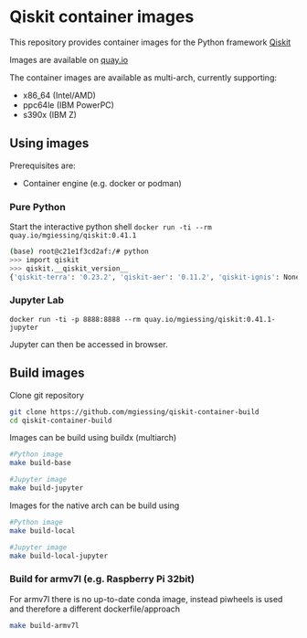 # Qiskit container images

This repository provides container images for the Python framework [Qiskit](https://qiskit.org/)

Images are available on [quay.io](https://quay.io/mgiessing/qiskit)


The container images are available as multi-arch, currently supporting:
- x86_64 (Intel/AMD)
- ppc64le (IBM PowerPC)
- s390x (IBM Z)

## Using images

Prerequisites are:
- Container engine (e.g. docker or podman)

### Pure Python

Start the interactive python shell
`docker run -ti --rm quay.io/mgiessing/qiskit:0.41.1`

```bash
(base) root@c21e1f3cd2af:/# python
>>> import qiskit
>>> qiskit.__qiskit_version__
{'qiskit-terra': '0.23.2', 'qiskit-aer': '0.11.2', 'qiskit-ignis': None, 'qiskit-ibmq-provider': '0.20.1', 'qiskit': '0.41.1', 'qiskit-nature': '0.5.2', 'qiskit-finance': '0.3.4', 'qiskit-optimization': '0.5.0', 'qiskit-machine-learning': '0.5.0'}
```

### Jupyter Lab

`docker run -ti -p 8888:8888 --rm quay.io/mgiessing/qiskit:0.41.1-jupyter`

Jupyter can then be accessed in browser.

## Build images

Clone git repository

```bash
git clone https://github.com/mgiessing/qiskit-container-build
cd qiskit-container-build
```

Images can be build using buildx (multiarch)

```bash
#Python image
make build-base

#Jupyter image
make build-jupyter
```

Images for the native arch can be build using 

```bash
#Python image
make build-local

#Jupyter image
make build-local-jupyter
```

### Build for armv7l (e.g. Raspberry Pi 32bit)

For armv7l there is no up-to-date conda image, instead piwheels is used and therefore a different dockerfile/approach

```bash
make build-armv7l
```
